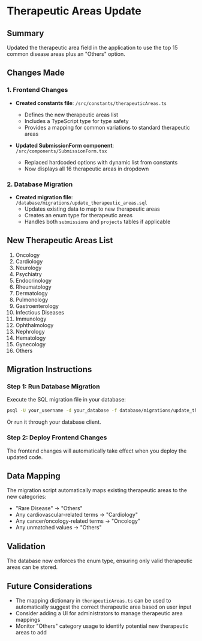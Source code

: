 # Therapeutic Areas Update

## Summary
Updated the therapeutic area field in the application to use the top 15 common disease areas plus an "Others" option.

## Changes Made

### 1. Frontend Changes
- **Created constants file**: `/src/constants/therapeuticAreas.ts`
  - Defines the new therapeutic areas list
  - Includes a TypeScript type for type safety
  - Provides a mapping for common variations to standard therapeutic areas

- **Updated SubmissionForm component**: `/src/components/SubmissionForm.tsx`
  - Replaced hardcoded options with dynamic list from constants
  - Now displays all 16 therapeutic areas in dropdown

### 2. Database Migration
- **Created migration file**: `/database/migrations/update_therapeutic_areas.sql`
  - Updates existing data to map to new therapeutic areas
  - Creates an enum type for therapeutic areas
  - Handles both `submissions` and `projects` tables if applicable

## New Therapeutic Areas List
1. Oncology
2. Cardiology
3. Neurology
4. Psychiatry
5. Endocrinology
6. Rheumatology
7. Dermatology
8. Pulmonology
9. Gastroenterology
10. Infectious Diseases
11. Immunology
12. Ophthalmology
13. Nephrology
14. Hematology
15. Gynecology
16. Others

## Migration Instructions

### Step 1: Run Database Migration
Execute the SQL migration file in your database:
```bash
psql -U your_username -d your_database -f database/migrations/update_therapeutic_areas.sql
```

Or run it through your database client.

### Step 2: Deploy Frontend Changes
The frontend changes will automatically take effect when you deploy the updated code.

## Data Mapping
The migration script automatically maps existing therapeutic areas to the new categories:
- "Rare Disease" → "Others"
- Any cardiovascular-related terms → "Cardiology"
- Any cancer/oncology-related terms → "Oncology"
- Any unmatched values → "Others"

## Validation
The database now enforces the enum type, ensuring only valid therapeutic areas can be stored.

## Future Considerations
- The mapping dictionary in `therapeuticAreas.ts` can be used to automatically suggest the correct therapeutic area based on user input
- Consider adding a UI for administrators to manage therapeutic area mappings
- Monitor "Others" category usage to identify potential new therapeutic areas to add